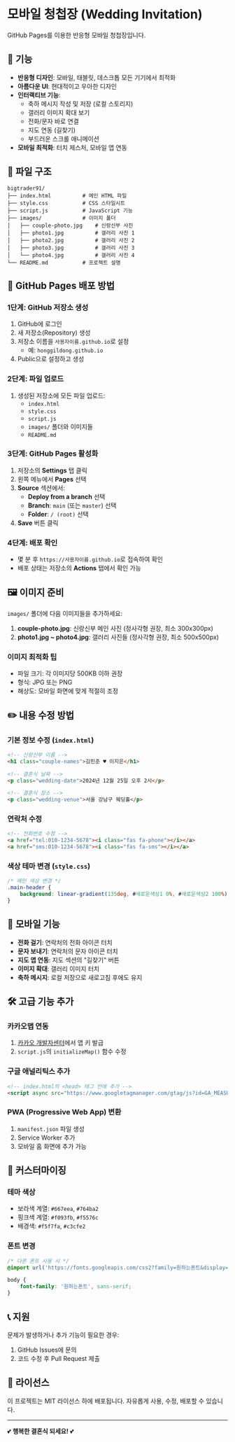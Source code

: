 # 모바일 청첩장 (Wedding Invitation)

GitHub Pages를 이용한 반응형 모바일 청첩장입니다.

## 🎉 기능

- **반응형 디자인**: 모바일, 태블릿, 데스크톱 모든 기기에서 최적화
- **아름다운 UI**: 현대적이고 우아한 디자인
- **인터랙티브 기능**:
  - 축하 메시지 작성 및 저장 (로컬 스토리지)
  - 갤러리 이미지 확대 보기
  - 전화/문자 바로 연결
  - 지도 연동 (길찾기)
  - 부드러운 스크롤 애니메이션
- **모바일 최적화**: 터치 제스처, 모바일 앱 연동

## 📁 파일 구조

```
bigtrader91/
├── index.html          # 메인 HTML 파일
├── style.css           # CSS 스타일시트
├── script.js           # JavaScript 기능
├── images/             # 이미지 폴더
│   ├── couple-photo.jpg    # 신랑신부 사진
│   ├── photo1.jpg          # 갤러리 사진 1
│   ├── photo2.jpg          # 갤러리 사진 2
│   ├── photo3.jpg          # 갤러리 사진 3
│   └── photo4.jpg          # 갤러리 사진 4
└── README.md           # 프로젝트 설명
```

## 🚀 GitHub Pages 배포 방법

### 1단계: GitHub 저장소 생성
1. GitHub에 로그인
2. 새 저장소(Repository) 생성
3. 저장소 이름을 `사용자이름.github.io`로 설정
   - 예: `honggildong.github.io`
4. Public으로 설정하고 생성

### 2단계: 파일 업로드
1. 생성된 저장소에 모든 파일 업로드:
   - `index.html`
   - `style.css`
   - `script.js`
   - `images/` 폴더와 이미지들
   - `README.md`

### 3단계: GitHub Pages 활성화
1. 저장소의 **Settings** 탭 클릭
2. 왼쪽 메뉴에서 **Pages** 선택
3. **Source** 섹션에서:
   - **Deploy from a branch** 선택
   - **Branch**: `main` (또는 `master`) 선택
   - **Folder**: `/ (root)` 선택
4. **Save** 버튼 클릭

### 4단계: 배포 확인
- 몇 분 후 `https://사용자이름.github.io`로 접속하여 확인
- 배포 상태는 저장소의 **Actions** 탭에서 확인 가능

## 🖼️ 이미지 준비

`images/` 폴더에 다음 이미지들을 추가하세요:

1. **couple-photo.jpg**: 신랑신부 메인 사진 (정사각형 권장, 최소 300x300px)
2. **photo1.jpg ~ photo4.jpg**: 갤러리 사진들 (정사각형 권장, 최소 500x500px)

### 이미지 최적화 팁
- 파일 크기: 각 이미지당 500KB 이하 권장
- 형식: JPG 또는 PNG
- 해상도: 모바일 화면에 맞게 적절히 조정

## ✏️ 내용 수정 방법

### 기본 정보 수정 (`index.html`)
```html
<!-- 신랑신부 이름 -->
<h1 class="couple-names">김민준 ♥ 이지은</h1>

<!-- 결혼식 날짜 -->
<p class="wedding-date">2024년 12월 25일 오후 2시</p>

<!-- 결혼식 장소 -->
<p class="wedding-venue">서울 강남구 웨딩홀</p>
```

### 연락처 수정
```html
<!-- 전화번호 수정 -->
<a href="tel:010-1234-5678"><i class="fas fa-phone"></i></a>
<a href="sms:010-1234-5678"><i class="fas fa-sms"></i></a>
```

### 색상 테마 변경 (`style.css`)
```css
/* 메인 색상 변경 */
.main-header {
    background: linear-gradient(135deg, #새로운색상1 0%, #새로운색상2 100%);
}
```

## 📱 모바일 기능

- **전화 걸기**: 연락처의 전화 아이콘 터치
- **문자 보내기**: 연락처의 문자 아이콘 터치
- **지도 앱 연동**: 지도 섹션의 "길찾기" 버튼
- **이미지 확대**: 갤러리 이미지 터치
- **축하 메시지**: 로컬 저장으로 새로고침 후에도 유지

## 🛠️ 고급 기능 추가

### 카카오맵 연동
1. [카카오 개발자센터](https://developers.kakao.com/)에서 앱 키 발급
2. `script.js`의 `initializeMap()` 함수 수정

### 구글 애널리틱스 추가
```html
<!-- index.html의 <head> 태그 안에 추가 -->
<script async src="https://www.googletagmanager.com/gtag/js?id=GA_MEASUREMENT_ID"></script>
```

### PWA (Progressive Web App) 변환
1. `manifest.json` 파일 생성
2. Service Worker 추가
3. 모바일 홈 화면에 추가 가능

## 🎨 커스터마이징

### 테마 색상
- 보라색 계열: `#667eea`, `#764ba2`
- 핑크색 계열: `#f093fb`, `#f5576c`
- 배경색: `#f5f7fa`, `#c3cfe2`

### 폰트 변경
```css
/* 다른 폰트 사용 시 */
@import url('https://fonts.googleapis.com/css2?family=원하는폰트&display=swap');

body {
    font-family: '원하는폰트', sans-serif;
}
```

## 📞 지원

문제가 발생하거나 추가 기능이 필요한 경우:
1. GitHub Issues에 문의
2. 코드 수정 후 Pull Request 제출

## 📄 라이선스

이 프로젝트는 MIT 라이선스 하에 배포됩니다. 자유롭게 사용, 수정, 배포할 수 있습니다.

---

💕 **행복한 결혼식 되세요!** 💕 